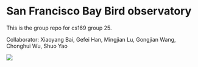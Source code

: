 # San Francisco Bay Bird observatory
This is the group repo for cs169 group 25.

Collaborator:
Xiaoyang Bai, Gefei Han, Mingjian Lu, Gongjian Wang, Chonghui Wu, Shuo Yao


<a href="https://codeclimate.com/github/rails/rails"><img src="https://codeclimate.com/github/rails/rails/badges/gpa.svg" /></a>

